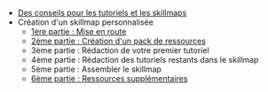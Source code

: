 -   [Des conseils pour les tutoriels et les skillmaps](conseils-tutoriels-skillmaps.html)
-   Création d'un skillmap personnalisée
    -   [1ère partie : Mise en route](skillmap-personnalisee-1.html)
    -   [2ème partie : Création d'un pack de ressources](skillmap-personnalisee-2.html)
    -   3ème partie : Rédaction de votre premier tutoriel
    -   4ème partie : Rédaction des tutoriels restants dans le skillmap
    -   5ème partie : Assembler le skillmap
    -   [6ème partie : Ressources supplémentaires](skillmap-personnalisee-6.html)
    